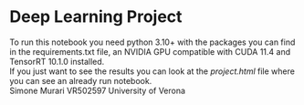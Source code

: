 # Deep Learning Project
To run this notebook you need python 3.10+ with the packages you can find in the requirements.txt file, an NVIDIA GPU compatible with CUDA 11.4 and TensorRT 10.1.0 installed. \
If you just want to see the results you can look at the _project.html_ file where you can see an already run notebook. \
Simone Murari VR502597 University of Verona